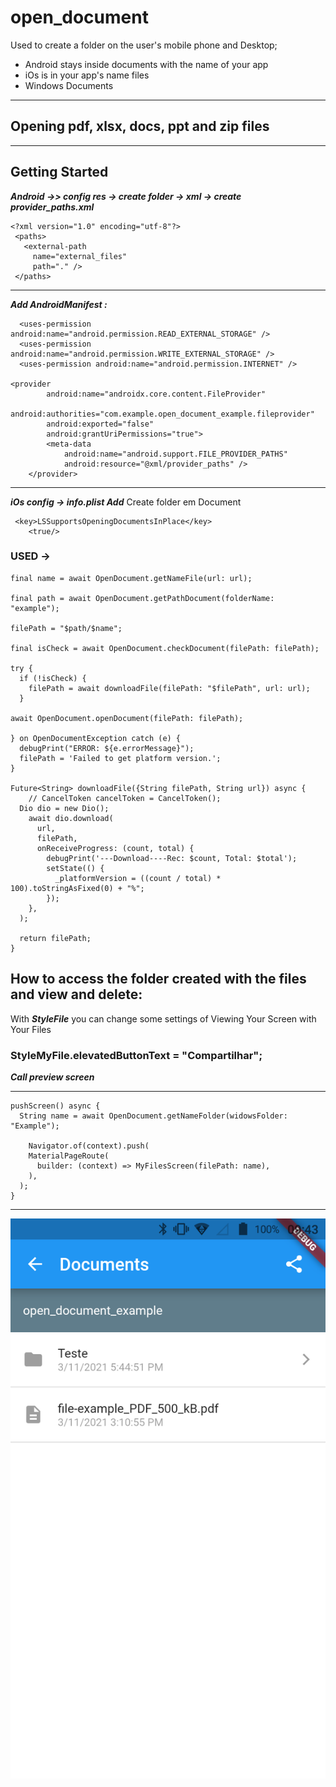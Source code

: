 # open_document

Used to create a folder on the user's mobile phone and Desktop;

- Android stays inside documents with the name of your app
- iOs is in your app's name files
- Windows Documents

---
## Opening pdf, xlsx, docs, ppt and zip files
---

## Getting Started


***Android ->> config res -> create folder -> xml -> create provider_paths.xml***

    <?xml version="1.0" encoding="utf-8"?>
     <paths>
       <external-path
         name="external_files"
         path="." />
     </paths>

---

***Add AndroidManifest :***

      <uses-permission android:name="android.permission.READ_EXTERNAL_STORAGE" />
      <uses-permission android:name="android.permission.WRITE_EXTERNAL_STORAGE" />
      <uses-permission android:name="android.permission.INTERNET" />

    <provider
            android:name="androidx.core.content.FileProvider"
            android:authorities="com.example.open_document_example.fileprovider"
            android:exported="false"
            android:grantUriPermissions="true">
            <meta-data
                android:name="android.support.FILE_PROVIDER_PATHS"
                android:resource="@xml/provider_paths" />
        </provider>

---

***iOs config -> info.plist Add***
Create folder em Document

     <key>LSSupportsOpeningDocumentsInPlace</key>
        <true/>

### USED ->

    final name = await OpenDocument.getNameFile(url: url);

    final path = await OpenDocument.getPathDocument(folderName: "example");

    filePath = "$path/$name";

    final isCheck = await OpenDocument.checkDocument(filePath: filePath);

    try {
      if (!isCheck) {
        filePath = await downloadFile(filePath: "$filePath", url: url);
      }

    await OpenDocument.openDocument(filePath: filePath);

    } on OpenDocumentException catch (e) {
      debugPrint("ERROR: ${e.errorMessage}");
      filePath = 'Failed to get platform version.';
    }

    Future<String> downloadFile({String filePath, String url}) async {
        // CancelToken cancelToken = CancelToken();
      Dio dio = new Dio();
        await dio.download(
          url,
          filePath,
          onReceiveProgress: (count, total) {
            debugPrint('---Download----Rec: $count, Total: $total');
            setState(() {
              _platformVersion = ((count / total) * 100).toStringAsFixed(0) + "%";
            });
        },
      );

      return filePath;
    }


## How to access the folder created with the files and view and delete:

With ***StyleFile*** you can change some settings
of Viewing Your Screen with Your Files

### StyleMyFile.elevatedButtonText = "Compartilhar";

***Call preview screen***

---

    pushScreen() async {
      String name = await OpenDocument.getNameFolder(widowsFolder: "Example");

        Navigator.of(context).push(
        MaterialPageRoute(
          builder: (context) => MyFilesScreen(filePath: name),
        ),
      );
    }

---

<img src="https://github.com/fabio21/image_readme/blob/master/view_openFile.png?raw=true"
     style="float: left; margin-right: 10px;" />